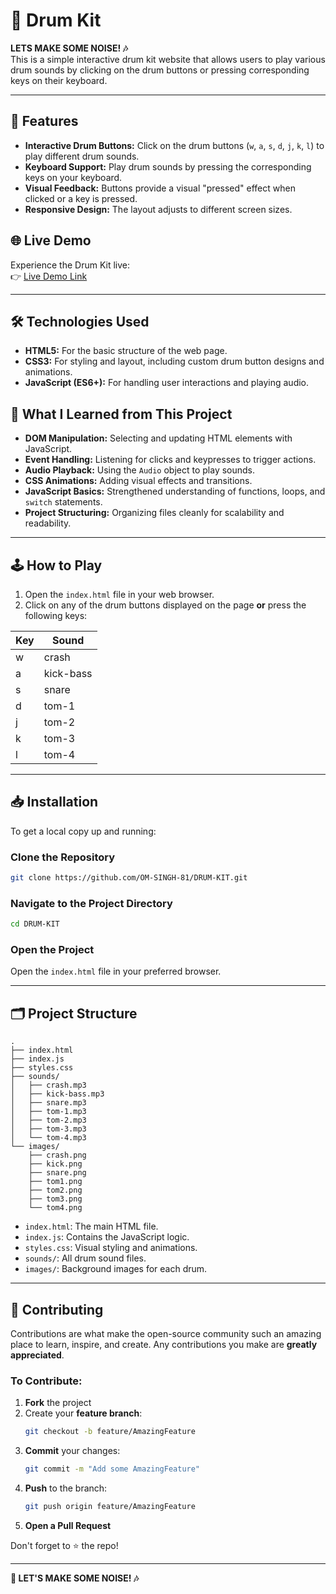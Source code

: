 # 🥁 Drum Kit  
**LETS MAKE SOME NOISE! 🎶**  
This is a simple interactive drum kit website that allows users to play various drum sounds by clicking on the drum buttons or pressing corresponding keys on their keyboard.

---

## 🚀 Features
- **Interactive Drum Buttons:** Click on the drum buttons (`w`, `a`, `s`, `d`, `j`, `k`, `l`) to play different drum sounds.  
- **Keyboard Support:** Play drum sounds by pressing the corresponding keys on your keyboard.  
- **Visual Feedback:** Buttons provide a visual "pressed" effect when clicked or a key is pressed.  
- **Responsive Design:** The layout adjusts to different screen sizes.


## 🌐 Live Demo
Experience the Drum Kit live:  
👉 [Live Demo Link]( https://om-singh-81.github.io/DRUM-KIT/)  

---

## 🛠️ Technologies Used
- **HTML5:** For the basic structure of the web page.  
- **CSS3:** For styling and layout, including custom drum button designs and animations.  
- **JavaScript (ES6+):** For handling user interactions and playing audio.

## 📘 What I Learned from This Project
- **DOM Manipulation:** Selecting and updating HTML elements with JavaScript.  
- **Event Handling:** Listening for clicks and keypresses to trigger actions.  
- **Audio Playback:** Using the `Audio` object to play sounds.  
- **CSS Animations:** Adding visual effects and transitions.  
- **JavaScript Basics:** Strengthened understanding of functions, loops, and `switch` statements.  
- **Project Structuring:** Organizing files cleanly for scalability and readability.

---


## 🕹️ How to Play
1. Open the `index.html` file in your web browser.  
2. Click on any of the drum buttons displayed on the page **or** press the following keys:

| Key | Sound       |
|-----|-------------|
| w   | crash       |
| a   | kick-bass   |
| s   | snare       |
| d   | tom-1       |
| j   | tom-2       |
| k   | tom-3       |
| l   | tom-4       |

---

## 📥 Installation
To get a local copy up and running:

### Clone the Repository
```bash
git clone https://github.com/OM-SINGH-81/DRUM-KIT.git
```

### Navigate to the Project Directory
```bash
cd DRUM-KIT
```

### Open the Project
Open the `index.html` file in your preferred browser.

---

## 🗂️ Project Structure
```
.
├── index.html
├── index.js
├── styles.css
├── sounds/
│   ├── crash.mp3
│   ├── kick-bass.mp3
│   ├── snare.mp3
│   ├── tom-1.mp3
│   ├── tom-2.mp3
│   ├── tom-3.mp3
│   └── tom-4.mp3
└── images/
    ├── crash.png
    ├── kick.png
    ├── snare.png
    ├── tom1.png
    ├── tom2.png
    ├── tom3.png
    └── tom4.png
```

- `index.html`: The main HTML file.  
- `index.js`: Contains the JavaScript logic.  
- `styles.css`: Visual styling and animations.  
- `sounds/`: All drum sound files.  
- `images/`: Background images for each drum.

---


## 🤝 Contributing
Contributions are what make the open-source community such an amazing place to learn, inspire, and create. Any contributions you make are **greatly appreciated**.

### To Contribute:
1. **Fork** the project  
2. Create your **feature branch**:  
   ```bash
   git checkout -b feature/AmazingFeature
   ```
3. **Commit** your changes:  
   ```bash
   git commit -m "Add some AmazingFeature"
   ```
4. **Push** to the branch:  
   ```bash
   git push origin feature/AmazingFeature
   ```
5. **Open a Pull Request**

Don't forget to ⭐ the repo!

---

**🥁 LET'S MAKE SOME NOISE! 🎶**
